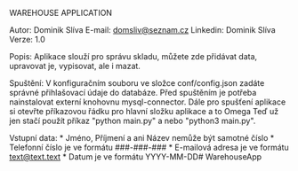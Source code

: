 WAREHOUSE APPLICATION

Autor: Dominik Slíva
E-mail: domsliv@seznam.cz
Linkedin: Dominik Slíva
Verze: 1.0

Popis:
	Aplikace slouží pro správu skladu, můžete zde přidávat data, upravovat je, vypisovat, ale i mazat.

Spuštění:
	V konfiguračním souboru ve složce conf/config.json zadáte správné přihlašovací údaje do databáze.
	Před spuštěním je potřeba nainstalovat externí knohovnu mysql-connector.
	Dále pro spušťení aplikace si otevřte příkazovou řádku pro hlavní složku aplikace a to Omega
	Teď už jen stačí použít příkaz "python main.py" a nebo "python3 main.py".

Vstupní data:
	* Jméno, Příjmení a ani Název nemůže být samotné číslo
	* Telefonní číslo je ve formátu ###-###-###
	* E-mailová adresa je ve formátu text@text.text
	* Datum je ve formátu YYYY-MM-DD# WarehouseApp
